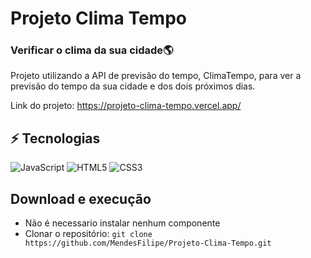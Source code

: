 # Projeto Clima Tempo

### Verificar o clima da sua cidade:earth_americas:

Projeto utilizando a API de previsão do tempo, ClimaTempo, para ver a previsão do tempo da sua cidade e dos dois próximos dias.

Link do projeto: https://projeto-clima-tempo.vercel.app/

## ⚡ Tecnologias

![JavaScript](https://img.shields.io/badge/-JavaScript-%23F7DF1C?style=flat-square&logo=javascript&logoColor=000000&labelColor=%23F7DF1C&color=%23FFCE5A)
![HTML5](https://img.shields.io/badge/-HTML5-%23E44D27?style=flat-square&logo=html5&logoColor=ffffff)
![CSS3](https://img.shields.io/badge/-CSS3-%231572B6?style=flat-square&logo=css3)

## Download e execução

* Não é necessario instalar nenhum componente 
* Clonar o repositório: `git clone https://github.com/MendesFilipe/Projeto-Clima-Tempo.git`

